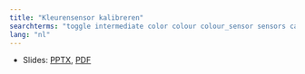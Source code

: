 ```yaml
---
title: "Kleurensensor kalibreren"
searchterms: "toggle intermediate color colour colour_sensor sensors calibration calibrate colour_calibration kleurensensor_kalibreren"
lang: "nl"
---
```

 <ul>
 <li class="ng-binding">Slides:
 <a href="ProgrammingLessons/intermediate/Calibrate.pptx">PPTX</a>,
 <a href="ProgrammingLessons/intermediate/Calibrate.pdf">PDF</a>
 </li>
 
 </ul>
